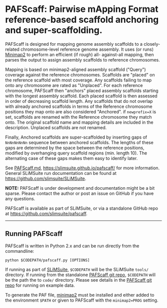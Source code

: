 # PAFScaff: Pairwise mApping Format reference-based scaffold anchoring and super-scaffolding.

PAFScaff is designed for mapping genome assembly scaffolds to a closely-related chromosome-level reference genome
assembly. It uses (or runs) [Minimap2](https://github.com/lh3/minimap2) to perform an efficient (if rough) all-
against-all mapping, then parses the output to assign assembly scaffolds to reference chromosomes.

Mapping is based on minimap2-aligned assembly scaffold ("Query") coverage against the reference chromosomes.
Scaffolds are "placed" on the reference scaffold with most coverage. Any scaffolds failing to map onto any
chromosome are rated as "Unplaced". For each reference chromosome, PAFScaff then "anchors" placed assembly
scaffolds starting with the longest assembly scaffold. Each placed scaffold is then assessed in order of
decreasing scaffold length. Any scaffolds that do not overlap with already anchored scaffolds in terms of the
Reference chromosome positions they map onto are also considered "Anchored". if `newprefix=X` is set, scaffolds
are renamed with the Reference chromosome they match onto. The original scaffold name and mapping details are
included in the description. Unplaced scaffolds are not renamed.

Finally, Anchored scaffolds are super-scaffolded by inserting gaps of `NnNnNnNnNn` sequence between anchored
scaffolds. The lengths of these gaps are determined by the space between the reference positions, modified by
overhanging query scaffold regions (min. length 10). The alternating case of these gaps makes them easy to
identify later.

See [PAFScaff.md](./PAFScaff.md), <https://slimsuite.github.io/pafscaff/> for more information. General SLiMSuite run documentation can be
found at <https://github.com/slimsuite/SLiMSuite>.

**NOTE:** PAFScaff is under development and documentation might be a bit sparse. Please contact the author or
post an issue on GitHub if you have any questions.

PAFScaff is available as part of SLiMSuite, or via a standalone GitHub repo at
<https://github.com/slimsuite/pafscaff>.

---

## Running PAFScaff

PAFScaff is written in Python 2.x and can be run directly from the commandline:

    python $CODEPATH/pafscaff.py [OPTIONS]

If running as part of [SLiMSuite](http://slimsuite.blogspot.com/), `$CODEPATH` will be the SLiMSuite `tools/`
directory. If running from the standalone [PAFScaff git repo](https://github.com/slimsuite/pafscaff), `$CODEPATH`
will be the path the to `code/` directory. Please see details in the [PAFScaff git repo](https://github.com/slimsuite/pafscaff)
for running on example data.

To generate the PAF file, [minimap2](https://github.com/lh3/minimap2) must be installed and either added to the
environment `$PATH` or given to PAFScaff with the `minimap2=PROG` setting.


